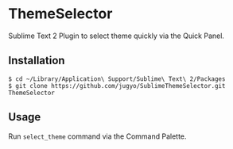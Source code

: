ThemeSelector
========

Sublime Text 2 Plugin to select theme quickly via the Quick Panel.

## Installation

```
$ cd ~/Library/Application\ Support/Sublime\ Text\ 2/Packages
$ git clone https://github.com/jugyo/SublimeThemeSelector.git ThemeSelector
```

## Usage

Run `select_theme` command via the Command Palette.
